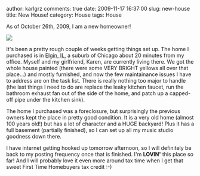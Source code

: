 author: karlgrz 
comments: true
date: 2009-11-17 16:37:00
slug: new-house
title: New House!
category: House
tags: House

As of October 26th, 2009, I am a new homeowner!  
  
![](/images/2009-11-17-new-house/183462290_5e794e9ab7.jpg)  
  
It's been a pretty rough couple of weeks getting things set up. The home I purchased is in [Elgin, IL](http://maps.google.com/maps?f=q&source=s_q&hl=en&geocode=&q=Elgin,+IL&sll=37.0625,-95.677068&sspn=49.223579,79.013672&ie=UTF8&hq=&hnear=Elgin,+Kane,+Illinois&z=12), a suburb of Chicago about 20 minutes from my office. Myself and my girlfriend, Karen, are currently living there. We got the whole house painted (there were some VERY BRIGHT yellows all over that place...) and mostly furnished, and now the few maintainance issues I have to address are on the task list. There is really nothing too major to handle (the last things I need to do are replace the leaky kitchen faucet, run the bathroom exhaust fan out of the side of the home, and patch up a capped-off pipe under the kitchen sink).  
  
The home I purchased was a foreclosure, but surprisingly the previous owners kept the place in pretty good condition. It is a very old home (almost 100 years old!) but has a lot of character and a HUGE backyard! Plus it has a full basement (partially finished), so I can set up all my music studio goodness down there.  
  
I have internet getting hooked up tomorrow afternoon, so I will definitely be back to my posting frequency once that is finished. I'm **LOVIN'** this place so far! And I will probably love it even more around tax time when I get that sweet First Time Homebuyers tax credit :-)
